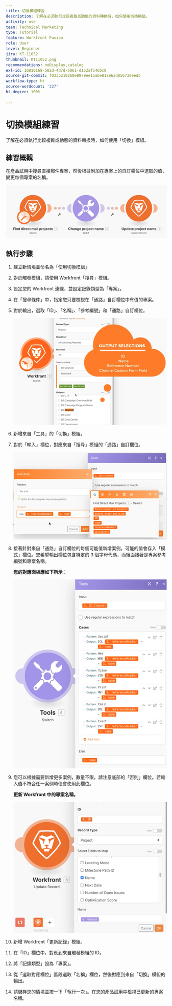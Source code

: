 ```yaml
---
title: 切換模組練習
description: 了解在必須執行比較複雜或動態的資料轉換時，如何使用切換模組。
activity: use
team: Technical Marketing
type: Tutorial
feature: Workfront Fusion
role: User
level: Beginner
jira: KT-11052
thumbnail: KT11052.png
recommendations: noDisplay,catalog
exl-id: 1b810168-582d-4d7d-b061-d152af546bc8
source-git-commit: f033b210268e8979ee15abe812e6ad85673eeedb
workflow-type: ht
source-wordcount: '327'
ht-degree: 100%

---
```


# 切換模組練習

了解在必須執行比較複雜或動態的資料轉換時，如何使用「切換」模組。

## 練習概觀

在產品試用中搜尋直接郵件專案，然後根據附加在專案上的自訂欄位中選取的值，變更每個專案的名稱。

![切換模組影像 1](../12-exercises/assets/switch-module-walkthrough-1.png)

## 執行步驟

1. 建立新情境並命名為「使用切換模組」
1. 對於觸發模組，請使用 Workfront「搜尋」模組。
1. 設定您的 Workfront 連線，並設定記錄類型為「專案」。
1. 在「搜尋條件」中，指定您只要檢視在「通路」自訂欄位中有值的專案。
1. 對於輸出，選取「ID」、「名稱」、「參考編號」和「通路」自訂欄位。

   ![切換模組影像 2](../12-exercises/assets/switch-module-walkthrough-2.png)

1. 新增來自「工具」的「切換」模組。
1. 對於「輸入」欄位，對應來自「搜尋」模組的「通路」自訂欄位。

   ![切換模組影像 3](../12-exercises/assets/switch-module-walkthrough-3.png)

1. 接著針對來自「通路」自訂欄位的每個可能值新增案例。可能的值會存入「模式」欄位。您希望輸出欄位包含特定的 3 個字母代碼，而後面接著是專案參考編號和專案名稱。

   **您的對應面板應如下所示：**

   ![切換模組影像 4](../12-exercises/assets/switch-module-walkthrough-4.png)

1. 您可以根據需要新增更多案例，數量不限。請注意底部的「否則」欄位。若輸入值不符合任一案例時便會使用此欄位。

   **更新 Workfront 中的專案名稱。**

   ![切換模組影像 5](../12-exercises/assets/switch-module-walkthrough-5.png)

1. 新增 Workfront「更新記錄」模組。
1. 在「ID」欄位中，對應到來自觸發模組的 ID。
1. 將「記錄類型」設為「專案」。
1. 從「選取對應欄位」區段選取「名稱」欄位，然後對應到來自「切換」模組的輸出。
1. 請儲存您的情境並按一下「執行一次」。在您的產品試用中檢視已更新的專案名稱。
